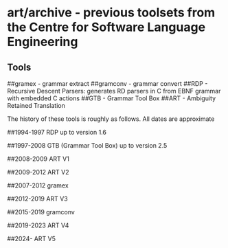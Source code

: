 art/archive - previous toolsets from the Centre for Software Language Engineering
=================================================================================

Tools
-----
##gramex - grammar extract
##gramconv - grammar convert
##RDP - Recursive Descent Parsers: generates RD parsers in C from EBNF grammar with embedded C actions 
##GTB - Grammar Tool Box
##ART - Ambiguity Retained Translation

The history of these tools is roughly as follows. All dates are approximate

##1994-1997 RDP up to version 1.6

##1997-2008 GTB (Grammar Tool Box) up to version 2.5

##2008-2009 ART V1

##2009-2012 ART V2

##2007-2012 gramex

##2012-2019 ART V3

##2015-2019 gramconv

##2019-2023 ART V4

##2024-     ART V5